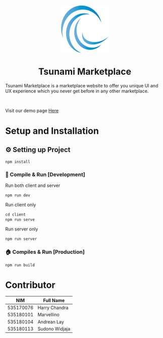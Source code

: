 <p align="center">
  <img src="UAS/Source Code/client/src/assets/tsunami_logo.png"
    width="150"
    height="150"
  />
</p>
<h1 align="center"> Tsunami Marketplace </h1>
<p> Tsunami Marketplace is a marketplace website to offer you unique UI and UX experience which you never get before in any other marketplace.</p>
<br>
<p>Visit our demo page <a href="http://tsunami-marketplace.herokuapp.com/">Here</a></p>

# Setup and Installation

## ⚙️ Setting up Project
```
npm install
```

### 🏢 Compile & Run [Development]
Run both client and server
```
npm run dev
```
Run client only
```
cd client
npm run serve
```
Run server only
```
npm run server
```

### 🏠 Compiles & Run [Production]
```
npm run build
```

# Contributor
| NIM       | Full Name     |
| --------- |---------------|
| 535170076 | Harry Chandra |
| 535180101 | Marvellino    |
| 535180104 | Andrean Lay   |
| 535180113 | Sudono Widjaja|
